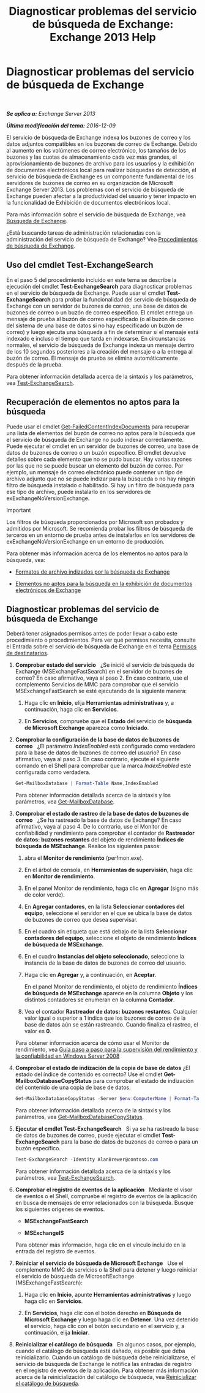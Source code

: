 ﻿---
title: 'Diagnosticar problemas del servicio de búsqueda de Exchange: Exchange 2013 Help'
TOCTitle: Diagnosticar problemas del servicio de búsqueda de Exchange
ms:assetid: 8cfa26f4-ccf0-42dd-8570-67018188b4e8
ms:mtpsurl: https://technet.microsoft.com/es-es/library/Bb123701(v=EXCHG.150)
ms:contentKeyID: 52062043
ms.date: 04/23/2018
mtps_version: v=EXCHG.150
ms.translationtype: HT
---

# Diagnosticar problemas del servicio de búsqueda de Exchange

 

_**Se aplica a:** Exchange Server 2013_

_**Última modificación del tema:** 2016-12-09_

El servicio de búsqueda de Exchange indexa los buzones de correo y los datos adjuntos compatibles en los buzones de correo de Exchange. Debido al aumento en los volúmenes de correo electrónico, los tamaños de los buzones y las cuotas de almacenamiento cada vez más grandes, el aprovisionamiento de buzones de archivo para los usuarios y la exhibición de documentos electrónicos local para realizar búsquedas de detección, el servicio de búsqueda de Exchange es un componente fundamental de los servidores de buzones de correo en su organización de Microsoft Exchange Server 2013. Los problemas con el servicio de búsqueda de Exchange pueden afectar a la productividad del usuario y tener impacto en la funcionalidad de Exhibición de documentos electrónicos local.

Para más información sobre el servicio de búsqueda de Exchange, vea [Búsqueda de Exchange](exchange-search-exchange-2013-help.md).

¿Está buscando tareas de administración relacionadas con la administración del servicio de búsqueda de Exchange? Vea [Procedimientos de búsqueda de Exchange](exchange-search-procedures-exchange-2013-help.md).

## Uso del cmdlet Test-ExchangeSearch

En el paso 5 del procedimiento incluido en este tema se describe la ejecución del cmdlet **Test-ExchangeSearch** para diagnosticar problemas en el servicio de búsqueda de Exchange. Puede usar el cmdlet **Test-ExchangeSearch** para probar la funcionalidad del servicio de búsqueda de Exchange con un servidor de buzones de correo, una base de datos de buzones de correo o un buzón de correo específico. El cmdlet entrega un mensaje de prueba al buzón de correo especificado (o al buzón de correo del sistema de una base de datos si no hay especificado un buzón de correo) y luego ejecuta una búsqueda a fin de determinar si el mensaje está indexado e incluso el tiempo que tarda en indexarse. En circunstancias normales, el servicio de búsqueda de Exchange indexa un mensaje dentro de los 10 segundos posteriores a la creación del mensaje o a la entrega al buzón de correo. El mensaje de prueba se elimina automáticamente después de la prueba.

Para obtener información detallada acerca de la sintaxis y los parámetros, vea [Test-ExchangeSearch](https://technet.microsoft.com/es-es/library/bb124733\(v=exchg.150\)).

## Recuperación de elementos no aptos para la búsqueda

Puede usar el cmdlet [Get-FailedContentIndexDocuments](https://technet.microsoft.com/es-es/library/dd351154\(v=exchg.150\)) para recuperar una lista de elementos del buzón de correo no aptos para la búsqueda que el servicio de búsqueda de Exchange no pudo indexar correctamente. Puede ejecutar el cmdlet en un servidor de buzones de correo, una base de datos de buzones de correo o un buzón específico. El cmdlet devuelve detalles sobre cada elemento que no se pudo buscar. Hay varias razones por las que no se puede buscar un elemento del buzón de correo. Por ejemplo, un mensaje de correo electrónico puede contener un tipo de archivo adjunto que no se puede indizar para la búsqueda o no hay ningún filtro de búsqueda instalado o habilitado. Si hay un filtro de búsqueda para ese tipo de archivo, puede instalarlo en los servidores de exExchangeNoVersionExchange.


> [!IMPORTANT]
> Los filtros de búsqueda proporcionados por Microsoft son probados y admitidos por Microsoft. Se recomienda probar los filtros de búsqueda de terceros en un entorno de prueba antes de instalarlos en los servidores de exExchangeNoVersionExchange en un entorno de producción.



Para obtener más información acerca de los elementos no aptos para la búsqueda, vea:

  - [Formatos de archivo indizados por la búsqueda de Exchange](file-formats-indexed-by-exchange-search-exchange-2013-help.md)

  - [Elementos no aptos para la búsqueda en la exhibición de documentos electrónicos de Exchange](unsearchable-items-in-exchange-ediscovery-exchange-2013-help.md)

## Diagnosticar problemas del servicio de búsqueda de Exchange

Deberá tener asignados permisos antes de poder llevar a cabo este procedimiento o procedimientos. Para ver qué permisos necesita, consulte el Entrada sobre el servicio de búsqueda de Exchange en el tema [Permisos de destinatarios](recipients-permissions-exchange-2013-help.md).

1.  **Comprobar estado del servicio**   ¿Se inició el servicio de búsqueda de Exchange (MSExchangeFastSearch) en el servidor de buzones de correo? En caso afirmativo, vaya al paso 2. En caso contrario, use el complemento Servicios de MMC para comprobar que el servicio MSExchangeFastSearch se esté ejecutando de la siguiente manera:
    
    1.  Haga clic en **Inicio**, elija **Herramientas administrativas** y, a continuación, haga clic en **Servicios**.
    
    2.  En **Servicios**, compruebe que el **Estado** del servicio de **búsqueda de Microsoft Exchange** aparezca como **Iniciado**.

2.  **Comprobar la configuración de la base de datos de buzones de correo**   ¿El parámetro *IndexEnabled* está configurado como verdadero para la base de datos de buzones de correo del usuario? En caso afirmativo, vaya al paso 3. En caso contrario, ejecute el siguiente comando en el Shell para comprobar que la marca *IndexEnabled* esté configurada como verdadera.
    
    ```powershell
    Get-MailboxDatabase | Format-Table Name,IndexEnabled
    ```
    
    Para obtener información detallada acerca de la sintaxis y los parámetros, vea [Get-MailboxDatabase](https://technet.microsoft.com/es-es/library/bb124924\(v=exchg.150\)).

3.  **Comprobar el estado de rastreo de la base de datos de buzones de correo**   ¿Se ha rastreado la base de datos de Exchange? En caso afirmativo, vaya al paso 4. De lo contrario, use el Monitor de confiabilidad y rendimiento para comprobar el contador de **Rastreador de datos: buzones restantes** del objeto de rendimiento **Índices de búsqueda de MSExchange**. Realice los siguientes pasos:
    
    1.  abra el **Monitor de rendimiento** (perfmon.exe).
    
    2.  En el árbol de consola, en **Herramientas de supervisión**, haga clic en **Monitor de rendimiento**.
    
    3.  En el panel Monitor de rendimiento, haga clic en **Agregar** (signo más de color verde).
    
    4.  En **Agregar contadores**, en la lista **Seleccionar contadores del equipo**, seleccione el servidor en el que se ubica la base de datos de buzones de correo que desea supervisar.
    
    5.  En el cuadro sin etiqueta que está debajo de la lista **Seleccionar contadores del equipo**, seleccione el objeto de rendimiento **Índices de búsqueda de MSExchange**.
    
    6.  En el cuadro **Instancias del objeto seleccionado**, seleccione la instancia de la base de datos de buzones de correo del usuario.
    
    7.  Haga clic en **Agregar** y, a continuación, en **Aceptar**.
        
        En el panel Monitor de rendimiento, el objeto de rendimiento **Índices de búsqueda de MSExchange** aparece en la columna **Objeto** y los distintos contadores se enumeran en la columna **Contador**.
    
    8.  Vea el contador **Rastreador de datos: buzones restantes**. Cualquier valor igual o superior a 1 indica que los buzones de correo de la base de datos aún se están rastreando. Cuando finaliza el rastreo, el valor es **0**.
    
    Para obtener información acerca de cómo usar el Monitor de rendimiento, vea [Guía paso a paso para la supervisión del rendimiento y la confiabilidad en Windows Server 2008](https://go.microsoft.com/fwlink/p/?linkid=178005)

4.  **Comprobar el estado de indización de la copia de base de datos** ¿El estado del índice de contenido es correcto? Use el cmdlet **Get-MailboxDatabaseCopyStatus** para comprobar el estado de indización del contenido de una copia de base de datos.
    
    ```powershell
    Get-MailboxDatabaseCopyStatus -Server $env:ComputerName | Format-Table Name,Status,ContentIndex* -Auto
    ```
    
    Para obtener información detallada acerca de la sintaxis y los parámetros, vea [Get-MailboxDatabaseCopyStatus](https://technet.microsoft.com/es-es/library/dd298044\(v=exchg.150\)).

5.  **Ejecutar el cmdlet Test-ExchangeSearch**   Si ya se ha rastreado la base de datos de buzones de correo, puede ejecutar el cmdlet **Test-ExchangeSearch** para la base de datos de buzones de correo o para un buzón específico.
    
    ```powershell
    Test-ExchangeSearch -Identity AlanBrewer@contoso.com
    ```
    
    Para obtener información detallada acerca de la sintaxis y los parámetros, vea [Test-ExchangeSearch](https://technet.microsoft.com/es-es/library/bb124733\(v=exchg.150\)).

6.  **Comprobar el registro de eventos de la aplicación**   Mediante el visor de eventos o el Shell, compruebe el registro de eventos de la aplicación en busca de mensajes de error relacionados con la búsqueda. Busque los siguientes orígenes de eventos.
    
      - **MSExchangeFastSearch**
    
      - **MSExchangeIS**
    
    Para obtener más información, haga clic en el vínculo incluido en la entrada del registro de eventos.

7.  **Reiniciar el servicio de búsqueda de Microsoft Exchange**   Use el complemento MMC de servicios o la Shell para detener y luego reiniciar el servicio de búsqueda de MicrosoftExchange (MSExchangeFastSearch):
    
    1.  Haga clic en **Inicio**, apunte **Herramientas administrativas** y luego haga clic en **Servicios**.
    
    2.  En **Servicios**, haga clic con el botón derecho en **Búsqueda de Microsoft Exchange** y luego haga clic en **Detener**. Una vez detenido el servicio, haga clic con el botón secundario en el servicio y, a continuación, elija **Iniciar**.

8.  **Reinicializar el catálogo de búsqueda**   En algunos casos, por ejemplo, cuando el catálogo de búsqueda está dañado, es posible que deba reinicializarlo. Cuando un catálogo de búsqueda debe reinicializarse, el servicio de búsqueda de Exchange le notifica las entradas de registro en el registro de eventos de la aplicación. Para obtener más información acerca de la reinicialización del catálogo de búsqueda, vea [Reinicializar el catálogo de búsqueda](reseed-the-search-catalog-exchange-2013-help.md).

